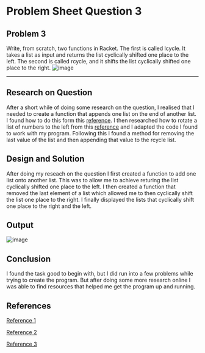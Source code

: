# **Problem Sheet Question 3**

## Problem 3

Write, from scratch, two functions in Racket. The first is called lcycle. It takes a
list as input and returns the list cyclically shifted one place to the left. The second
is called rcycle, and it shifts the list cyclically shifted one place to the right.
![image](https://user-images.githubusercontent.com/14197773/36066558-93e655da-0ea3-11e8-96eb-84b36a4f6f7c.png)

---

## Research on Question
After a short while of doing some research on the question, I realised that I needed to create a function that appends one list on the end of another list. I found how to do this form this [reference](https://courses.cs.washington.edu/courses/cse341/98sp/scheme/recursion.html). I then researched how to rotate a list of numbers to the left from this [reference](https://stackoverflow.com/questions/5006750/removing-last-element-of-a-listscheme) and I adapted the code I found to work with my program. Following this I found a method for removing the last value of the list and then appending that value to the rcycle list.

## Design and Solution
After doing my reseach on the question I first created a function to add one list onto another list. This was to allow me to achieve returing the list cyclically shifted one place to the left. I then created a function that removed the last element of a list which allowed me to then cyclically shift the list one place to the right. I finally displayed the lists that cyclically shift one place to the right and the left.

## Output
![image](https://user-images.githubusercontent.com/14197773/37000024-dda2e300-20b9-11e8-9419-47d94bd774e3.png)


## Conclusion
I found the task good to begin with, but I did run into a few problems while trying to create the program. But after doing some more research online I was able to find resources that helped me get the program up and running.

## References
[Reference 1](https://courses.cs.washington.edu/courses/cse341/98sp/scheme/recursion.html)

[Reference 2](https://stackoverflow.com/questions/13046017/rotate-a-list-to-the-left-in-scheme-racket)

[Reference 3](https://stackoverflow.com/questions/5006750/removing-last-element-of-a-listscheme)